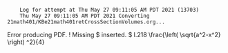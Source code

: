         Log for attempt at Thu May 27 09:11:05 AM PDT 2021 (13703)
        Thu May 27 09:11:05 AM PDT 2021 Converting 21math401/KBe21math401retCrossSectionVolumes.org...
Error producing PDF.
! Missing $ inserted.
<inserted text> 
                $
l.218 \frac{\left( \sqrt{a^2-x^2} \right) ^2}{4}

